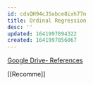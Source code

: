 ```yaml
---
id: cdsQH94cJSobce8ixh77n
title: Ordinal Regression
desc: ''
updated: 1641997894322
created: 1641997856067
---
```


[Google Drive- References](https://drive.google.com/open?id=1Aq03LjQHDu267YWhZfWFw8eBFAvzu-8u&authuser=stefanvpetrov%40gmail.com&usp=drive_fs)

[[Recomme]]